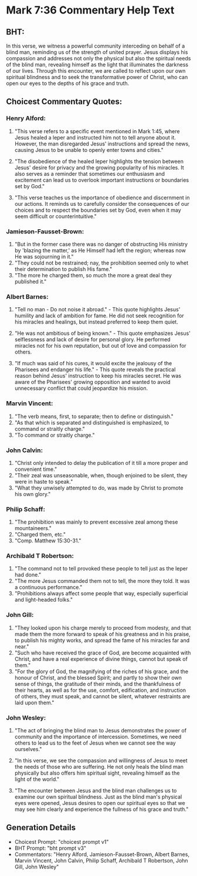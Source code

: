# Mark 7:36 Commentary Help Text

## BHT:
In this verse, we witness a powerful community interceding on behalf of a blind man, reminding us of the strength of united prayer. Jesus displays his compassion and addresses not only the physical but also the spiritual needs of the blind man, revealing himself as the light that illuminates the darkness of our lives. Through this encounter, we are called to reflect upon our own spiritual blindness and to seek the transformative power of Christ, who can open our eyes to the depths of his grace and truth.

## Choicest Commentary Quotes:
### Henry Alford:
1. "This verse refers to a specific event mentioned in Mark 1:45, where Jesus healed a leper and instructed him not to tell anyone about it. However, the man disregarded Jesus' instructions and spread the news, causing Jesus to be unable to openly enter towns and cities."

2. "The disobedience of the healed leper highlights the tension between Jesus' desire for privacy and the growing popularity of his miracles. It also serves as a reminder that sometimes our enthusiasm and excitement can lead us to overlook important instructions or boundaries set by God."

3. "This verse teaches us the importance of obedience and discernment in our actions. It reminds us to carefully consider the consequences of our choices and to respect the boundaries set by God, even when it may seem difficult or counterintuitive."

### Jamieson-Fausset-Brown:
1. "But in the former case there was no danger of obstructing His ministry by 'blazing the matter,' as He Himself had left the region; whereas now He was sojourning in it."
2. "They could not be restrained; nay, the prohibition seemed only to whet their determination to publish His fame."
3. "The more he charged them, so much the more a great deal they published it."

### Albert Barnes:
1. "Tell no man - Do not noise it abroad." - This quote highlights Jesus' humility and lack of ambition for fame. He did not seek recognition for his miracles and healings, but instead preferred to keep them quiet. 

2. "He was not ambitious of being known." - This quote emphasizes Jesus' selflessness and lack of desire for personal glory. He performed miracles not for his own reputation, but out of love and compassion for others. 

3. "If much was said of his cures, it would excite the jealousy of the Pharisees and endanger his life." - This quote reveals the practical reason behind Jesus' instruction to keep his miracles secret. He was aware of the Pharisees' growing opposition and wanted to avoid unnecessary conflict that could jeopardize his mission.

### Marvin Vincent:
1. "The verb means, first, to separate; then to define or distinguish." 
2. "As that which is separated and distinguished is emphasized, to command or straitly charge." 
3. "To command or straitly charge."

### John Calvin:
1. "Christ only intended to delay the publication of it till a more proper and convenient time."
2. "Their zeal was unseasonable, when, though enjoined to be silent, they were in haste to speak."
3. "What they unwisely attempted to do, was made by Christ to promote his own glory."

### Philip Schaff:
1. "The prohibition was mainly to prevent excessive zeal among these mountaineers." 
2. "Charged them, etc." 
3. "Comp. Matthew 15:30-31."

### Archibald T Robertson:
1. "The command not to tell provoked these people to tell just as the leper had done." 
2. "The more Jesus commanded them not to tell, the more they told. It was a continuous performance." 
3. "Prohibitions always affect some people that way, especially superficial and light-headed folks."

### John Gill:
1. "They looked upon his charge merely to proceed from modesty, and that made them the more forward to speak of his greatness and in his praise, to publish his mighty works, and spread the fame of his miracles far and near."
2. "Such who have received the grace of God, are become acquainted with Christ, and have a real experience of divine things, cannot but speak of them."
3. "For the glory of God, the magnifying of the riches of his grace, and the honour of Christ, and the blessed Spirit; and partly to show their own sense of things, the gratitude of their minds, and the thankfulness of their hearts, as well as for the use, comfort, edification, and instruction of others, they must speak, and cannot be silent, whatever restraints are laid upon them."

### John Wesley:
1. "The act of bringing the blind man to Jesus demonstrates the power of community and the importance of intercession. Sometimes, we need others to lead us to the feet of Jesus when we cannot see the way ourselves."

2. "In this verse, we see the compassion and willingness of Jesus to meet the needs of those who are suffering. He not only heals the blind man physically but also offers him spiritual sight, revealing himself as the light of the world."

3. "The encounter between Jesus and the blind man challenges us to examine our own spiritual blindness. Just as the blind man's physical eyes were opened, Jesus desires to open our spiritual eyes so that we may see him clearly and experience the fullness of his grace and truth."


## Generation Details
- Choicest Prompt: "choicest prompt v1"
- BHT Prompt: "bht prompt v3"
- Commentators: "Henry Alford, Jamieson-Fausset-Brown, Albert Barnes, Marvin Vincent, John Calvin, Philip Schaff, Archibald T Robertson, John Gill, John Wesley"
